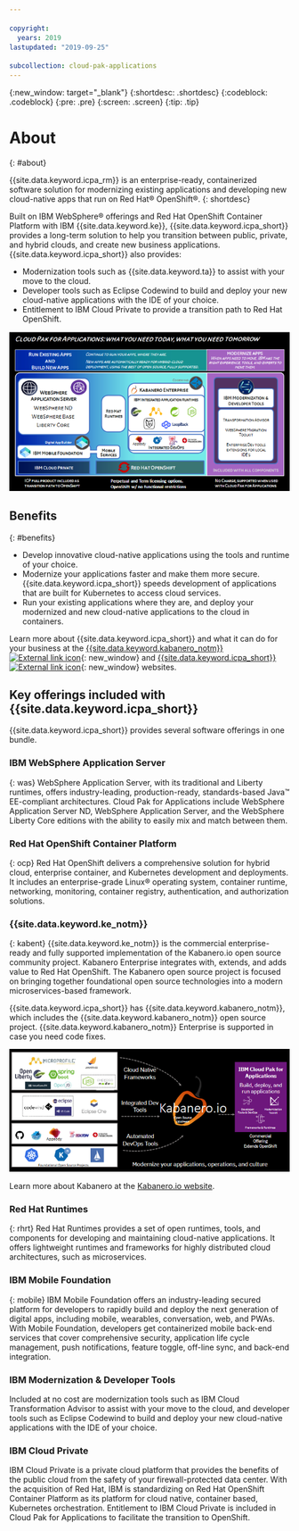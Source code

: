 ```yaml
---

copyright:
  years: 2019
lastupdated: "2019-09-25"

subcollection: cloud-pak-applications
---
```


{:new_window: target="_blank"}
{:shortdesc: .shortdesc}
{:codeblock: .codeblock}
{:pre: .pre}
{:screen: .screen}
{:tip: .tip}

# About
{: #about}

{{site.data.keyword.icpa_rm}} is an enterprise-ready, containerized software solution for modernizing existing applications and developing new cloud-native apps that run on Red Hat&reg; OpenShift&reg;.
{: shortdesc}

 Built on IBM WebSphere&reg; offerings and Red Hat OpenShift Container Platform with IBM {{site.data.keyword.ke}}, {{site.data.keyword.icpa_short}} provides a long-term solution to help you transition between public, private, and hybrid clouds, and create new business applications. {{site.data.keyword.icpa_short}} also provides:
 - Modernization tools such as {{site.data.keyword.ta}} to assist with your move to the cloud.
 - Developer tools such as Eclipse Codewind to build and deploy your new cloud-native applications with the IDE of your choice.
 - Entitlement to IBM Cloud Private to provide a transition path to Red Hat OpenShift.

 ![{{site.data.keyword.icpa}} contents](images/icpa_overview.png)

## Benefits
{: #benefits}

- Develop innovative cloud-native applications using the tools and runtime of your choice.  
- Modernize your applications faster and make them more secure. {{site.data.keyword.icpa_short}} speeds development of applications that are built for Kubernetes to access cloud services.
- Run your existing applications where they are, and deploy your modernized and new cloud-native applications to the cloud in containers.

Learn more about {{site.data.keyword.icpa_short}} and what it can do for your business at the [{{site.data.keyword.kabanero_notm}} ![External link icon](../../icons/launch-glyph.svg "External link icon")](https://kabanero.io/){: new_window} and [{{site.data.keyword.icpa_short}} ![External link icon](../../icons/launch-glyph.svg "External link icon")](https://www.ibm.com/cloud/cloud-pak-for-applications){: new_window} websites.


## Key offerings included with {{site.data.keyword.icpa_short}}

{{site.data.keyword.icpa_short}} provides several software offerings in one bundle.

### IBM WebSphere Application Server
{: was}
WebSphere Application Server, with its traditional and Liberty runtimes, offers industry-leading, production-ready, standards-based Java™ EE-compliant architectures. Cloud Pak for Applications include WebSphere Application Server ND, WebSphere Application Server, and the WebSphere Liberty Core editions with the ability to easily mix and match between them.

### Red Hat OpenShift Container Platform
{: ocp}
Red Hat OpenShift delivers a comprehensive solution for hybrid cloud, enterprise container, and Kubernetes development and deployments. It includes an enterprise-grade Linux® operating system, container runtime, networking, monitoring, container registry, authentication, and authorization solutions.

### {{site.data.keyword.ke_notm}}
{: kabent}
{{site.data.keyword.ke_notm}} is the commercial enterprise-ready and fully supported implementation of the Kabanero.io open source community project. Kabanero Enterprise integrates with, extends, and adds value to Red Hat OpenShift.  The Kabanero open source project is focused on bringing together foundational open source technologies into a modern microservices-based framework.

{{site.data.keyword.icpa_short}} has {{site.data.keyword.kabanero_notm}}, which includes the {{site.data.keyword.kabanero_notm}} open source project. {{site.data.keyword.kabanero_notm}} Enterprise is supported in case you need code fixes.

![`Kabanero.io` open source content is provided in {{site.data.keyword.icpa}}.](images/kabanero.png)

Learn more about Kabanero at the [Kabanero.io website](https://kabanero.io).

### Red Hat Runtimes
{: rhrt}
Red Hat Runtimes provides a set of open runtimes, tools, and components for developing and maintaining cloud-native applications. It offers lightweight runtimes and frameworks for highly distributed cloud architectures, such as microservices.

### IBM Mobile Foundation
{: mobile}
IBM Mobile Foundation offers an industry-leading secured platform for developers to rapidly build and deploy the next generation of digital apps, including mobile, wearables, conversation, web, and PWAs. With Mobile Foundation, developers get containerized mobile back-end services that cover comprehensive security, application life cycle management, push notifications, feature toggle, off-line sync, and back-end integration.

### IBM Modernization & Developer Tools

Included at no cost are modernization tools such as IBM Cloud Transformation Advisor to assist with your move to the cloud, and developer tools such as Eclipse Codewind to build and deploy your new cloud-native applications with the IDE of your choice.

### IBM Cloud Private

IBM Cloud Private is a private cloud platform that provides the benefits of the public cloud from the safety of your firewall-protected data center. With the acquisition of Red Hat, IBM is standardizing on Red Hat OpenShift Container Platform as its platform for cloud native, container based, Kubernetes orchestration. Entitlement to IBM Cloud Private is included in Cloud Pak for Applications to facilitate the transition to OpenShift.
